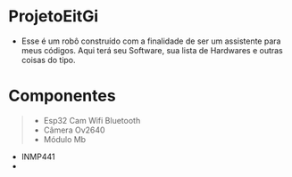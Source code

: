 # ProjetoEitGi
- Esse é um robô construído com a finalidade de ser um assistente para meus códigos. Aqui terá seu Software, sua lista de Hardwares e outras coisas do tipo.

# Componentes
> - Esp32 Cam Wifi Bluetooth
> - Câmera Ov2640
> - Módulo Mb
- INMP441 
- 
